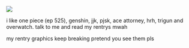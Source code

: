 


![](https://www.simpleimageresizer.com/_uploads/photos/ef48ad5c/wrioma_1_27.jpg)

 
i like one piece (ep 525), genshin, jjk, pjsk, ace attorney, hrh, trigun and overwatch.
talk to me and read my rentrys mwah

my rentry graphics keep breaking pretend you see them pls
